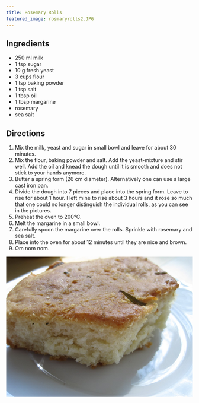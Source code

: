 ```yaml
---
title: Rosemary Rolls
featured_image: rosmaryrolls2.JPG
---
```


## Ingredients

- 250 ml milk
- 1 tsp sugar
- 10 g fresh yeast
- 3 cups flour
- 1 tsp baking powder
- 1 tsp salt
- 1 tbsp oil
- 1 tbsp margarine
- rosemary
- sea salt

## Directions

1. Mix the milk, yeast and sugar in small bowl and leave for about 30 minutes.
2. Mix the flour, baking powder and salt. Add the yeast-mixture and stir well. Add the oil and knead the dough until it is smooth and does not stick to your hands anymore.
3. Butter a spring form (26 cm diameter). Alternatively one can use a large cast iron pan.
4. Divide the dough into 7 pieces and place into the spring form. Leave to rise for about 1 hour. I left mine to rise about 3 hours and it rose so much that one could no longer distinguish the individual rolls, as you can see in the pictures.
5. Preheat the oven to 200&#176;C.
6. Melt the margarine in a small bowl.
7. Carefully spoon the margarine over the rolls. Sprinkle with rosemary and sea salt.
8. Place into the oven for about 12 minutes until they are nice and brown.
9. Om nom nom.

![](rosmaryrolls.JPG)
